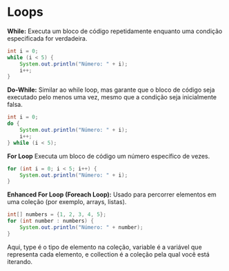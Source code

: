 # Loops

**While:**
Executa um bloco de código repetidamente enquanto uma condição especificada for verdadeira.
~~~ Java
int i = 0;
while (i < 5) {
    System.out.println("Número: " + i);
    i++;
}

~~~

**Do-While:**
Similar ao while loop, mas garante que o bloco de código seja executado pelo menos uma vez, mesmo que a condição seja inicialmente falsa.
~~~ Java
int i = 0;
do {
    System.out.println("Número: " + i);
    i++;
} while (i < 5);
~~~

**For Loop**
Executa um bloco de código um número específico de vezes.
~~~ Java
for (int i = 0; i < 5; i++) {
    System.out.println("Número: " + i);
}
~~~

**Enhanced For Loop (Foreach Loop):**
Usado para percorrer elementos em uma coleção (por exemplo, arrays, listas).
~~~ Java
int[] numbers = {1, 2, 3, 4, 5};
for (int number : numbers) {
    System.out.println("Número: " + number);
}
~~~
Aqui, type é o tipo de elemento na coleção, variable é a variável que representa cada elemento, e collection é a coleção pela qual você está iterando.
